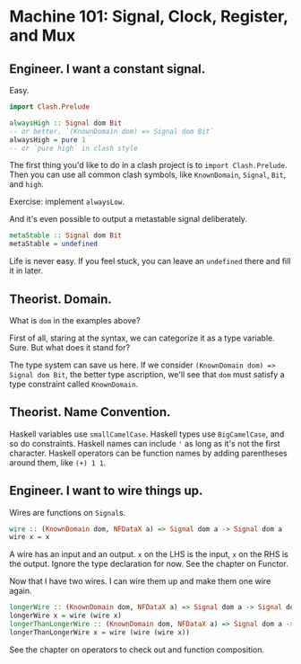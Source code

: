 # Machine 101: Signal, Clock, Register, and Mux

## Engineer. I want a constant signal.

Easy.

```haskell
import Clash.Prelude

alwaysHigh :: Signal dom Bit
-- or better, `(KnownDomain dom) => Signal dom Bit`
alwaysHigh = pure 1
-- or `pure high` in clash style
```

The first thing you'd like to do in a clash project is to `import Clash.Prelude`. Then you can use all common clash symbols, like `KnownDomain`, `Signal`, `Bit`, and `high`.

Exercise: implement `alwaysLow`.

And it's even possible to output a metastable signal deliberately.

```haskell
metaStable :: Signal dom Bit
metaStable = undefined
```

Life is never easy. If you feel stuck, you can leave an `undefined` there and fill it in later.

## Theorist. Domain.

What is `dom` in the examples above?

First of all, staring at the syntax, we can categorize it as a type variable. Sure. But what does it stand for?

The type system can save us here. If we consider `(KnownDomain dom) => Signal dom Bit`, the better type ascription, we'll see that `dom` must satisfy a type constraint called `KnownDomain`.

## Theorist. Name Convention.

Haskell variables use `smallCamelCase`. Haskell types use `BigCamelCase`, and so do constraints. Haskell names can include `'` as long as it's not the first character. Haskell operators can be function names by adding parentheses around them, like `(+) 1 1`.

## Engineer. I want to wire things up.

Wires are functions on `Signal`s.

```haskell
wire :: (KnownDomain dom, NFDataX a) => Signal dom a -> Signal dom a
wire x = x
```

A wire has an input and an output. `x` on the LHS is the input, `x` on the RHS is the output. Ignore the type declaration for now. See the chapter on Functor.

Now that I have two wires. I can wire them up and make them one wire again.

```haskell
longerWire :: (KnownDomain dom, NFDataX a) => Signal dom a -> Signal dom a
longerWire x = wire (wire x)
longerThanLongerWire :: (KnownDomain dom, NFDataX a) => Signal dom a -> Signal dom a
longerThanLongerWire x = wire (wire (wire x))
```

See the chapter on operators to check out and function composition.
